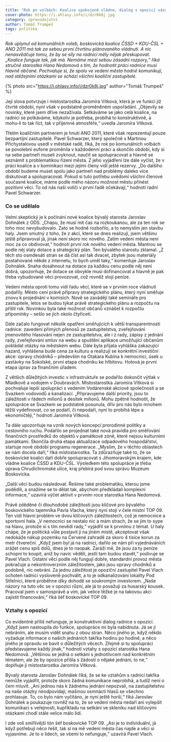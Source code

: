 ```yaml
---
title: "Rok po volbách: Koalice spokojeně vládne, dialog s opozicí vázne"
cover-photo: https://i.ohlasy.info/i/dzr0k8j.jpg
category: zpravodajství
author: Tomáš Trumpeš
tags: politika
---
```


*Rok uplynul od komunálních voleb, boskovická koalice ČSSD + KDU-ČSL + ANO 2011 má tak za sebou první čtvrtinu plánovaného vládnutí. A nic nenasvědčuje tomu, že by se síly na radnici měly nějak přeskupovat. „Koalice funguje tak, jak má. Nemáme mezi sebou zásadní rozpory,“ říká stručně starostka Hana Nedomová s tím, že hodnotit práci radnice musí hlavně občané. Pochvaluje si, že spolu ve vedení města hodně komunikují, nad stěžejními otázkami se schází všichni koaliční zastupitelé.*

{% photo src="https://i.ohlasy.info/i/dzr0k8j.jpg" author="Tomáš Trumpeš" %}

Její slova potvrzuje i místostarostka Jaromíra Vítková, která je ve funkci již čtvrté období, nyní však v podstatně proměněném uspořádání. „Objevily se novinky, které jsem dříve nezažívala. Setkáváme se jako celá koalice, na radnici se potkáváme, kdykoliv je potřeba, probíhá to konstruktivně, a mohu-li to tak říct, tak v příjemné atmosféře,“ uvedla Jaromíra Vítková. 

Třetím koaličním partnerem je hnutí ANO 2011, které však reprezentují pouze bezpartijní zastupitelé. Pavel Schwarzer, který společně s Martinou Přichystalovou usedl v městské radě, říká, že rok po komunálních volbách se povolební euforie proměnila v každodenní práci a skončilo období, kdy si na sebe partneři museli zvyknout, naučit se spolupracovat a hlavně se seznámit s problematikou řízení města. Z jeho vyjádření lze dále vyčíst, že v práci koalice a v kominikaci mezi jejími členy vidí ještě rezervy. „Do dalšího období budeme muset spolu jako partneři nad problémy daleko více diskutovat a spolupracovat. Pokud si tuto potřebu uvědomí všichni členové současné koalice, máme podle mého názoru možnost městu přinést pozitivní věci. To od nás naši voliči v první řadě očekávají,“ hodnotí radní Pavel Schwarzer.

### Co se udělalo

Velmi skeptický je k počínání nové koalice bývalý starosta Jaroslav Dohnálek z ODS. „Chápu, že musí mít čas na rozkoukanou, ale za ten rok se toho moc nevybudovalo. Zato se hodně rozbořilo, a to nemyslím jen stavbu haly. Jsem smutný z toho, že z akcí, které se dnes realizují, jsem většinu ještě připravoval já, jinak není skoro nic nového. Zatím vedení města není moc za co obdivovat,“ hodnotí první rok nového vedení města. Mantrou se podle něj staly dotace a strategický plán. Ten bývalého starostu zklamal. „Z těch sto osmdesáti stran se dá číst asi tak dvacet, zbytek jsou materiály postahované někde z internetu, to bych uměl taky,“ komentuje Jaroslav Dohnálek. Snaha dosáhnout na dotace za každou cenu podle něj není dobrá, upozorňuje, že dotace se obvykle musí dofinancovat a hlavně je pak třeba vybudované věci provozovat, což rovněž stojí peníze.

Vedení města oproti tomu vidí řadu věcí, které se v prvním roce vládnutí podařily. Město cení právě přípravy strategického plánu, který nyní směřuje znovu k projednání v komisích. Nově se zavádějí také semináře pro zastupitele, letos se budou týkat právě strategického plánu a rozpočtu na příští rok. Novinkou byla také možnost občanů vznášet k rozpočtu připomínky – sešlo se jich okolo čtyřiceti.

Dále začalo fungovat několik opatření směřujících k větší transparentnosti radnice: zavedení přímých přenosů ze zastupitelstva, zveřejňování jmenovitého hlasování nejen ze zastupitelstva, ale i z rady, zápisy z jednání rady, zveřejňování smluv na webu a spuštění aplikace umožňující občanům pokládat otázky na městském webu. Dále byla přijata vyhláška zakazující hazard, vyhlášena bude cena za kulturu a realizují se konkrétní investiční akce: opravy chodníků – především na Otakara Kubína k nemocnici, úsek u zastávky na Sokolské, první etapa chodníku ke hřbitovu. Hotová je první etapa úprav za finančním úřadem. 

Z větších důležitých investic v infrastruktuře se podařilo dokončit výtlak v Mladkově a vodojem v Doubravách. Místostarostka Jaromíra Vítková si pochvaluje lepší spolupráci s vedením Vodárenské akciové společnosti a se Svazkem vodovodů a kanalizací. „Připravujeme další priority, jsou to záležitosti v řádech milionů a desítek milionů. Mohu zpětně hodnotit, že spolupráce se Svazkem se podstatně posunula, dřív pro nás bylo mnohem těžší vydefinovat, co se podaří, či nepodaří, nyní to probíhá lépe a ekonomičtěji,“ hodnotí Jaromíra Vítková.

Ta dále upozorňuje na vznik nových koncepcí prorodinné politiky a cestovního ruchu. Podařilo se projednat také nová pravidla pro směřování finančních prostředků do objektů v památkové zóně, které nejsou kulturními památkami. Skončila druhá etapa aktualizace odpadového hospodářství, startuje nové období programu regenerace. „Myslím, že v těchto oblastech se nám docela daří,“ říká místostarostka. Ta zdůrazňuje také to, že se boskovické koalici daří dobře spolupracovat s Jihomoravským krajem, kde vládne koalice ČSSD a KDU-ČSL. Výsledkem této spolupráce je třeba oprava Chrudichromské ulice, kraj přebírá pod svou správu Muzeum Boskovicka.

„Další věci budou následovat. Řešíme také problematiku, kterou jsme podědili, a snažíme se to dělat tak, abychom předkládali komplexní informace,“ uzavírá výčet aktivit v prvním roce starostka Hana Nedomová. 

Právě zděděné či dlouhodobé záležitosti jsou klíčové pro bývalého boskovického tajemníka Pavla Vlacha, který nyní stojí v čele místní TOP 09. Ten vidí hlavní problém ve dvou klíčových záležitostech, což je nemocnice a sportovní hala. „V nemocnici se nestalo nic a mám strach, že se jim to sype na hlavu, protože si s tím nevědí rady,“ vyjádřil se k prvnímu z témat. U haly chápe, že je politická vůle postavit ji na jiném místě, akceptovat však nedokáže nákup pozemku na Červené zahradě za skoro 4 tisíce korun za metr čtvereční. „Když jsem byl já na radnici, dařilo se nám při vyjednáváních srážet cenu spíš dolů, dnes je to naopak. Zaráží mě, že jsou za ty peníze schopni to koupit, aniž by navíc věděli, jestli tam budou stavět,“ podivuje se Pavel Vlach. Ostatní věci podle něj fungují dobře, standardní provoz města pokračuje a nekontroverzním záležitostem, jako jsou opravy chodníků a podobně, nic nebrání. Za jednu záležitost je opoziční zastupitel Pavel Vlach ochoten radnici vysloveně pochválit, a to je odkanalizování lokality Pod Střelnicí, které proběhne díky dohodě se soukromým investorem. „Naše názory na tuto věc se v opozici různí, ale já to považuji za husarský kousek. Pracoval jsem v samosprávě a vím, jak velice těžké je na takovou akci zajistit financování,“ říká šéf boskovické TOP 09.

### Vztahy s opozicí

Co evidentně příliš nefunguje, je konstruktivní dialog radnice s opozicí. „Když jsem nastoupila do funkce, spolupráce mi byla nabídnuta. Já se jí nebráním, ale musím vidět snahu z obou stran. Něco jiného je, když někdo vyžaduje informace o našich jednáních takřka hodinu po hodině, a něco jiného je opravdu se bavit o důležitých věcech. Zřejmě si tu spolupráci představujeme každý jinak,“ hodnotí vztahy s opozicí starostka Hana Nedomová. „Většinou se jedná o setkání s jednotlivcem nad konkrétním tématem, ale že by opozice přišla s žádostí o nějaké jednání, to ne,“ doplňuje ji místostarostka Jaromíra Vítková.

Bývalý starosta Jaroslav Dohnálek říká, že se ke vztahům s radnicí takřka nemůže vyjádřit, protože skoro žádná komunikace neprobíhá, a tudíž není o čem mluvit. „Ani jednou nás k žádnému jednání nepozvali, na zastupitelstvu na naše otázky neodpovídají, mašinou osmnácti hlasů se všechno prohlasuje. To, co bylo nám vyčítáno, je nyní ještě horší,“ říká Jaroslav Dohnálek a poukazuje rovněž na to, že se vedení města nedaří ani vylepšit komunikaci s veřejností, kupříkladu na setkání ve skleníku nad klíčovými otázkami chodí stále velice málo lidí. 

I zde volí smířlivější tón šéf boskovické TOP 09. „Asi je to individuální, já když potřebuji něco řešit, tak si na mě vedení města čas najde a věci si vyjasníme. Je to o lidech, se všemi to nefunguje,“ uzavírá Pavel Vlach.

